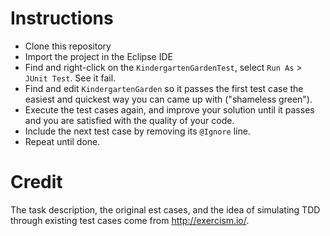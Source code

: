 # Instructions

* Clone this repository
* Import the project in the Eclipse IDE
* Find and right-click on the `KindergartenGardenTest`, select `Run As` >
  `JUnit Test`. See it fail.
* Find and edit `KindergartenGarden` so it passes the first test case the
  easiest and quickest way you can came up with ("shameless green").
* Execute the test cases again, and improve your solution until it passes and
  you are satisfied with the quality of your code.
* Include the next test case by removing its `@Ignore` line.
* Repeat until done.

# Credit

The task description, the original est cases, and the idea of simulating TDD
through existing test cases come from http://exercism.io/.
